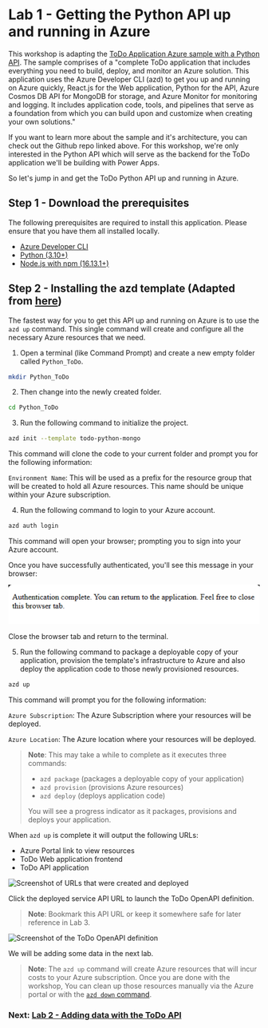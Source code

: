 # Lab 1 - Getting the Python API up and running in Azure

This workshop is adapting the [ToDo Application Azure sample with a Python API](https://github.com/Azure-Samples/todo-python-mongo-swa-func). The sample comprises of a "complete ToDo application that includes everything you need to build, deploy, and monitor an Azure solution. This application uses the Azure Developer CLI (azd) to get you up and running on Azure quickly, React.js for the Web application, Python for the API, Azure Cosmos DB API for MongoDB for storage, and Azure Monitor for monitoring and logging. It includes application code, tools, and pipelines that serve as a foundation from which you can build upon and customize when creating your own solutions."

If you want to learn more about the sample and it's architecture, you can check out the Github repo linked above. For this workshop, we're only interested in the Python API which will serve as the backend for the ToDo application we'll be building with Power Apps.

So let's jump in and get the ToDo Python API up and running in Azure.

## Step 1 - Download the prerequisites

The following prerequisites are required to install this application. Please ensure that you have them all installed locally.

* [Azure Developer CLI](https://aka.ms/azd-install)
* [Python (3.10+)](https://www.python.org/downloads/)
* [Node.js with npm (16.13.1+)](https://nodejs.org/)

## Step 2 - Installing the azd template (Adapted from [here](https://github.com/Azure-Samples/todo-python-mongo-swa-func#quickstart))

The fastest way for you to get this API up and running on Azure is to use the ```azd up``` command. This single command will create and configure all the necessary Azure resources that we need.

1. Open a terminal (like Command Prompt) and create a new empty folder called ```Python_ToDo```.

```bash
mkdir Python_ToDo
```

2. Then change into the newly created folder.

```bash
cd Python_ToDo
```

3. Run the following command to initialize the project.
```bash
azd init --template todo-python-mongo
```

This command will clone the code to your current folder and prompt you for the following information:

```Environment Name```: This will be used as a prefix for the resource group that will be created to hold all Azure resources. This name should be unique within your Azure subscription.

4. Run the following command to login to your Azure account.

```bash
azd auth login
```

This command will open your browser; prompting you to sign into your Azure account.

Once you have successfully authenticated, you'll see this message in your browser:

![Message confirming that you have authenticated with Azure](assets/azure-confirmation.png)

Close the browser tab and return to the terminal.

5. Run the following command to package a deployable copy of your application, provision the template's infrastructure to Azure and also deploy the application code to those newly provisioned resources.

```bash
azd up
```

This command will prompt you for the following information:

```Azure Subscription```: The Azure Subscription where your resources will be deployed.

```Azure Location```: The Azure location where your resources will be deployed.

> **Note**: This may take a while to complete as it executes three commands: 
> * ```azd package``` (packages a deployable copy of your application)
> * ```azd provision``` (provisions Azure resources)
> * ```azd deploy``` (deploys application code)
>
> You will see a progress indicator as it packages, provisions and deploys your application.

When ```azd up``` is complete it will output the following URLs:

* Azure Portal link to view resources
* ToDo Web application frontend
* ToDo API application

![Screenshot of URLs that were created and deployed](assets/urls.png)

Click the deployed service API URL to launch the ToDo OpenAPI definition.

> **Note**: Bookmark this API URL or keep it somewhere safe for later reference in Lab 3.

![Screenshot  of the ToDo OpenAPI definition](assets/openapi-definition.png)

We will be adding some data in the next lab.

> **Note**: The ```azd up``` command will create Azure resources that will incur costs to your Azure subscription. Once you are done with the workshop, You can clean up those resources manually via the Azure portal or with the [```azd down``` command](https://github.com/Azure-Samples/todo-java-mongo#clean-up-resources).

### Next: [Lab 2 - Adding data with the ToDo API](/Lab2/)
